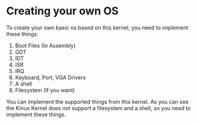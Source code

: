 # Creating your own OS
To create your own basic os based on this kernel, you need to implement these things:

1. Boot Files (In Assembly)
2. GDT
3. IDT
4. ISR
5. IRQ
6. Keyboard, Port, VGA Drivers
7. A shell
8. Filesystem (If you want)

You can implement the supported things from this kernel. As you can see the Kinux Kernel does not support a filesystem and a shell, so you need to implement these things.
